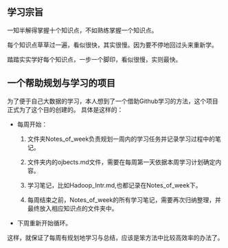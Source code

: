 <!-- GFM-TOC -->
## 学习宗旨
一知半解得掌握十个知识点，不如熟练掌握一个知识点。

每个知识点草草过一遍，看似很快，其实很慢。因为要不停地回过头来重新学。

踏踏实实学好每个知识点，一步一个脚印，看似很慢，实则最快。

## 一个帮助规划与学习的项目
为了便于自己大数据的学习，本人想到了一个借助Github学习的方法，这个项目正式为了这个目的创建的。
具体是这样的：

* 每周开始：

  1. 文件夹Notes_of_week负责规划一周内的学习任务并记录学习过程中的笔记。

  2. 文件夹内的ojbects.md文件，需要在每周第一天依据本周学习计划确定内容。

  3. 学习笔记，比如Hadoop_Intr.md,也都记录在Notes_of_week下。

  4. 每周结束之前，Notes_of_week的所有学习笔记，需要再次归纳整理，并最终放入相应知识点的文件夹中。

* 下周重新开始循环。

这样，就保证了每周有规划地学习与总结，应该是笨方法中比较高效率的办法了。
